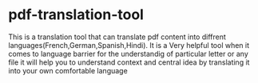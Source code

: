 # pdf-translation-tool
This is a translation tool that can translate pdf content into diffrent languages(French,German,Spanish,Hindi). It is a Very helpful tool when it comes to language barrier for the understandig of particular letter or any file it will help you to understand context and central idea by translating it into your own comfortable language 

